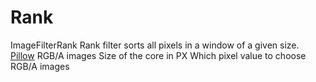 # Rank

<deflist type="narrow">
    <def title="Full Name">
        ImageFilterRank
    </def>
    <def title="Description">
        Rank filter sorts all pixels in a window of a given size.
    </def>
        <def title="Backend">
            <a href="Modules.md" anchor="pillow" summary="A widely used Python library for image manipulation.">Pillow</a>
        </def>
    <def title="Input Parameters">
        <deflist type="narrow">
            <def title="Images">
                RGB/A images
            </def>
            <def title="Size">
                Size of the core in PX
            </def>
            <def title="Rank">
                Which pixel value to choose
            </def>
        </deflist>
    </def>
    <def title="Output Parameters">
        <deflist type="narrow">
            <def title="Images">
                RGB/A images
            </def>
        </deflist>
    </def>
</deflist>
